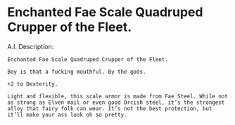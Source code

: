 # Enchanted Fae Scale Quadruped Crupper of the Fleet.

A.I. Description:
```
Enchanted Fae Scale Quadruped Crupper of the Fleet.

Boy is that a fucking mouthful. By the gods.

+2 to Dexterity.

Light and flexible, this scale armor is made from Fae Steel. While not as strong as Elven mail or even good Orcish steel, it’s the strongest alloy that fairy folk can wear. It’s not the best protection, but it’ll make your ass look oh so pretty.
```
